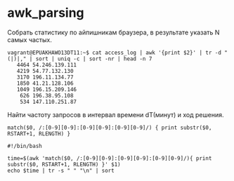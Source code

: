 # awk_parsing
Собрать статистику по айпишникам браузера, в результате указать N самых частых.
```
vagrant@EPUAKHAWO13DT11:~$ cat access_log | awk '{print $2}' | tr -d "(|)|," | sort | uniq -c | sort -nr | head -n 7
   4464 54.246.139.111
   4219 54.77.132.130
   3170 196.11.134.77
   1850 41.21.128.106
   1049 196.15.209.146
    626 196.38.95.108
    534 147.110.251.87
```
Найти частоту запросов в интервал времени dT(минут) и ход решения.
```
match($0, /:[0-9][0-9]:[0-9][0-9]:[0-9][0-9]/) { print substr($0, RSTART+1, RLENGTH) }
```
```
#!/bin/bash

time=$(awk 'match($0, /:[0-9][0-9]:[0-9][0-9]:[0-9][0-9]/){ print substr($0, RSTART+1, RLENGTH) }' $1)
echo $time | tr -s " " "\n" | sort
```
